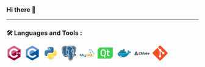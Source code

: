 ### Hi there 👋


---

### :hammer_and_wrench: Languages and Tools :
<div>
  <img src="images/cplusplus-original.svg" title="C++" alt="C++" width="40" height="40"/>&nbsp;
  <img src="images/c-original.svg" title="C" alt="C" width="40" height="40"/>&nbsp;
  <img src="images/python-original.svg" title="Python" alt="Python" width="40" height="40"/>&nbsp;
  <img src="images/postgresql-original.svg" title="postgresql" alt="postgresql" width="40" height="40"/>&nbsp;
  <img src="images/mysql-original-wordmark.svg" title="mysql" alt="mysql" width="40" height="40"/>&nbsp;
  <img src="images/qt-original.svg" title="Qt" alt="Qt" width="40" height="40"/>&nbsp;
  <img src="images/docker-original.svg" title="Docker" alt="Docker" width="40" height="40"/>&nbsp;
  <img src="images/cmake-original-wordmark.svg" title="CMake" alt="CMake" width="40" height="40"/>&nbsp;
  <img src="images/git-original.svg" title="Git" alt="Git" width="40" height="40"/>&nbsp;
</div>










<!--
<table>
  <tr>
    <td>
      <img height="195px" align="right" alt="webDev's Github Languages" src="https://github-readme-stats-sigma-five.vercel.app/api/top-langs/?username=punkertron&layout=compact&theme=vision-friendly-dark" />
    </td>
  </tr>
</table>
-->


<!--
![](http://github-profile-summary-cards.vercel.app/api/cards/profile-details?username=punkertron&theme=nord_bright)

![](http://github-profile-summary-cards.vercel.app/api/cards/repos-per-language?username=punkertron&theme=nord_bright)
-->

<!--
**punkertron/punkertron** is a ✨ _special_ ✨ repository because its `README.md` (this file) appears on your GitHub profile.

Here are some ideas to get you started:

- 🔭 I’m currently working on ...
- 🌱 I’m currently learning ...
- 👯 I’m looking to collaborate on ...
- 🤔 I’m looking for help with ...
- 💬 Ask me about ...
- 📫 How to reach me: ...
- 😄 Pronouns: ...
- ⚡ Fun fact: ...
-->
